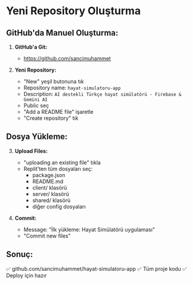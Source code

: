# Yeni Repository Oluşturma

## GitHub'da Manuel Oluşturma:

1. **GitHub'a Git:**
   - https://github.com/sancimuhammet

2. **Yeni Repository:**
   - "New" yeşil butonuna tık
   - Repository name: `hayat-simulatoru-app`
   - Description: `AI destekli Türkçe hayat simülatörü - Firebase & Gemini AI`
   - Public seç
   - "Add a README file" işaretle
   - "Create repository" tık

## Dosya Yükleme:

3. **Upload Files:**
   - "uploading an existing file" tıkla
   - Replit'ten tüm dosyaları seç:
     - package.json
     - README.md  
     - client/ klasörü
     - server/ klasörü
     - shared/ klasörü
     - diğer config dosyaları

4. **Commit:**
   - Message: "İlk yükleme: Hayat Simülatörü uygulaması"
   - "Commit new files"

## Sonuç:
✅ github.com/sancimuhammet/hayat-simulatoru-app
✅ Tüm proje kodu
✅ Deploy için hazır